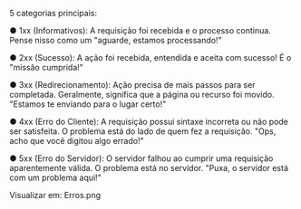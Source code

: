 5 categorias principais:

● 1xx (Informativos): A requisição foi recebida e o processo continua. Pense nisso como um "aguarde, estamos processando!"

● 2xx (Sucesso): A ação foi recebida, entendida e aceita com sucesso! É o "missão cumprida!"

● 3xx (Redirecionamento): Ação precisa de mais passos para ser completada. Geralmente, significa que a página ou recurso foi movido. "Estamos te enviando para o lugar certo!"

● 4xx (Erro do Cliente): A requisição possui sintaxe incorreta ou não pode ser satisfeita. O problema está do lado de quem fez a requisição. "Ops, acho que você digitou algo errado!"

● 5xx (Erro do Servidor): O servidor falhou ao cumprir uma requisição aparentemente válida. O problema está no servidor. "Puxa, o servidor está com um problema aqui!"

Visualizar em: Erros.png